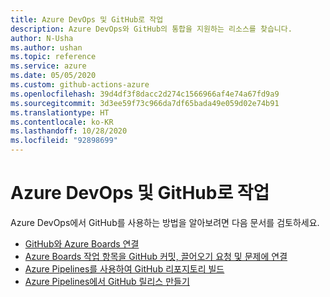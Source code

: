 ```yaml
---
title: Azure DevOps 및 GitHub로 작업
description: Azure DevOps와 GitHub의 통합을 지원하는 리소스를 찾습니다.
author: N-Usha
ms.author: ushan
ms.topic: reference
ms.service: azure
ms.date: 05/05/2020
ms.custom: github-actions-azure
ms.openlocfilehash: 39d4df3f8dacc2d274c1566966af4e74a67fd9a9
ms.sourcegitcommit: 3d3ee59f73c966da7df65bada49e059d02e74b91
ms.translationtype: HT
ms.contentlocale: ko-KR
ms.lasthandoff: 10/28/2020
ms.locfileid: "92898699"
---
```

# <a name="work-with-azure-devops-and-github"></a>Azure DevOps 및 GitHub로 작업 

Azure DevOps에서 GitHub를 사용하는 방법을 알아보려면 다음 문서를 검토하세요.  

- [GitHub와 Azure Boards 연결](/azure/devops/boards/github)   
- [Azure Boards 작업 항목을 GitHub 커밋, 끌어오기 요청 및 문제에 연결](/azure/devops/boards/github/link-to-from-github)  
- [Azure Pipelines를 사용하여 GitHub 리포지토리 빌드](/azure/devops/pipelines/repos/github)   
- [Azure Pipelines에서 GitHub 릴리스 만들기](/azure/devops/pipelines/tasks/utility/github-release)  
 
